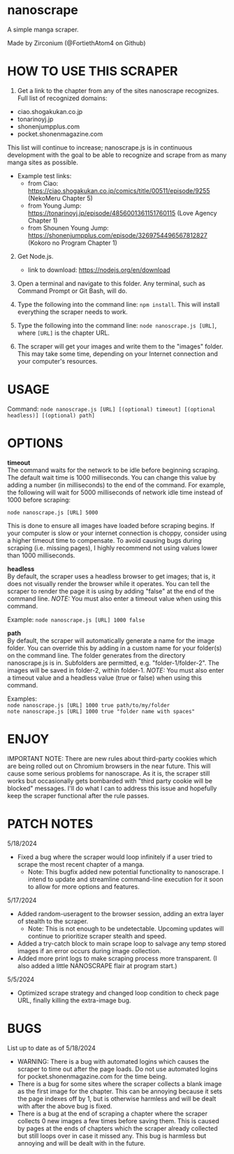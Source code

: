 # nanoscrape

A simple manga scraper.

Made by Zirconium (@FortiethAtom4 on Github)

# HOW TO USE THIS SCRAPER

1. Get a link to the chapter from any of the sites nanoscrape recognizes. \
Full list of recognized domains:
- ciao.shogakukan.co.jp
- tonarinoyj.jp
- shonenjumpplus.com
- pocket.shonenmagazine.com

This list will continue to increase; nanoscrape.js is in continuous development with the goal to be able to recognize and scrape from as many manga sites as possible.

- Example test links:
    - from Ciao: https://ciao.shogakukan.co.jp/comics/title/00511/episode/9255 (NekoMeru Chapter 5)
    - from Young Jump: https://tonarinoyj.jp/episode/4856001361151760115 (Love Agency Chapter 1)
    - from Shounen Young Jump: https://shonenjumpplus.com/episode/3269754496567812827 (Kokoro no Program Chapter 1)

2. Get Node.js.
    - link to download: https://nodejs.org/en/download

3. Open a terminal and navigate to this folder. Any terminal, such as Command Prompt or Git Bash, will do.

4. Type the following into the command line: `npm install`. This will install everything the scraper needs to work.

5. Type the following into the command line: `node nanoscrape.js [URL]`, where `[URL]` is the chapter URL.

6. The scraper will get your images and write them to the "images" folder. This may take some time, depending
on your Internet connection and your computer's resources.

# USAGE

Command: `node nanoscrape.js [URL] [(optional) timeout] [(optional headless)] [(optional) path]`

# OPTIONS

**timeout** \
The command waits for the network to be idle before beginning scraping. The default wait time is 1000 milliseconds. You can change this value by adding a number (in milliseconds) to the end of the command. For example, the following will wait for 5000 milliseconds of network idle time instead of 1000 before scraping:

`node nanoscrape.js [URL] 5000`

This is done to ensure all images have loaded before scraping begins. If your computer is slow or your internet connection is choppy, consider using a higher timeout time to compensate. To avoid causing bugs during scraping (i.e. missing pages), I highly recommend not using values lower than 1000 milliseconds.

**headless** \
By default, the scraper uses a headless browser to get images; that is, it does not visually render the browser while it operates. You can tell the scraper to render the page it is using by adding "false" at the end of the command line.
*NOTE:* You must also enter a timeout value when using this command.

Example:
`node nanoscrape.js [URL] 1000 false`

**path** \
By default, the scraper will automatically generate a name for the image folder. You can override this by adding in a custom name for your folder(s) on the command line. The folder generates from the directory nanoscrape.js is in. Subfolders are permitted, e.g. "folder-1/folder-2". The images will be saved in folder-2, within folder-1. 
*NOTE:* You must also enter a timeout value and a headless value (true or false) when using this command.

Examples: \
`node nanoscrape.js [URL] 1000 true path/to/my/folder`\
`note nanoscrape.js [URL] 1000 true "folder name with spaces"`

# ENJOY

IMPORTANT NOTE: There are new rules about third-party cookies which are being rolled out on Chromium browsers in the near future. This will cause some serious problems for nanoscrape. As it is, the scraper still works but occasionally gets bombarded with "third party cookie will be blocked" messages. I'll do what I can to address this issue and hopefully keep the scraper functional after the rule passes.

# PATCH NOTES

5/18/2024
- Fixed a bug where the scraper would loop infinitely if a user tried to scrape the most recent chapter of a manga.
    - Note: This bugfix added new potential functionality to nanoscrape. I intend to update and streamline command-line
    execution for it soon to allow for more options and features. 

5/17/2024
- Added random-useragent to the browser session, adding an extra layer of stealth to the scraper.
    - Note: This is not enough to be undetectable. Upcoming updates will continue to prioritize scraper stealth and speed. 
- Added a try-catch block to main scrape loop to salvage any temp stored images if an error occurs during image collection.
- Added more print logs to make scraping process more transparent. (I also added a little NANOSCRAPE flair at program start.)

5/5/2024
- Optimized scrape strategy and changed loop condition to check page URL, finally killing the extra-image bug.

# BUGS

List up to date as of 5/18/2024
- WARNING: There is a bug with automated logins which causes the scraper to time out after the page loads. Do not use automated logins for pocket.shonenmagazine.com for the time being.
- There is a bug for some sites where the scraper collects a blank image as the first image for the chapter. This can be annoying because it sets the page indexes off by 1, but is otherwise harmless and will be dealt with after the above bug is fixed.
- There is a bug at the end of scraping a chapter where the scraper collects 0 new images a few times before saving them. This is caused by pages at the ends of chapters which the scraper already collected but still loops over in case it missed any. This bug is harmless but annoying and will be dealt with in the future.
